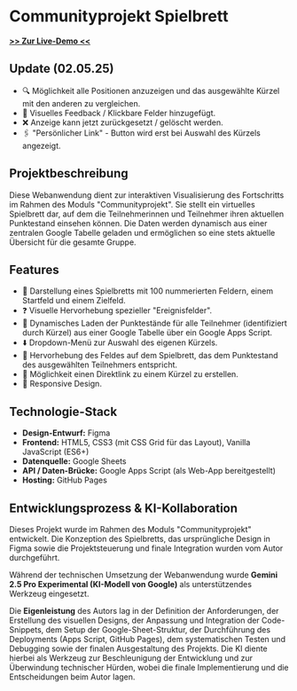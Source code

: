 # Communityprojekt Spielbrett

[**>> Zur Live-Demo <<**](https://martulex.github.io/community-spielbrett/) 

## Update (02.05.25)
- 🔍 Möglichkeit alle Positionen anzuzeigen und das ausgewählte Kürzel mit den anderen zu vergleichen.
- 👀 Visuelles Feedback / Klickbare Felder hinzugefügt.
- ❌ Anzeige kann jetzt zurückgesetzt / gelöscht werden.
- 🖇️ "Persönlicher Link" - Button wird erst bei Auswahl des Kürzels angezeigt.

## Projektbeschreibung

Diese Webanwendung dient zur interaktiven Visualisierung des Fortschritts im Rahmen des Moduls "Communityprojekt". Sie stellt ein virtuelles Spielbrett dar, auf dem die Teilnehmerinnen und Teilnehmer ihren aktuellen Punktestand einsehen können. Die Daten werden dynamisch aus einer zentralen Google Tabelle geladen und ermöglichen so eine stets aktuelle Übersicht für die gesamte Gruppe.

## Features

- 🎲 Darstellung eines Spielbretts mit 100 nummerierten Feldern, einem Startfeld und einem Zielfeld. 
- ❓ Visuelle Hervorhebung spezieller "Ereignisfelder".
- 🔄 Dynamisches Laden der Punktestände für alle Teilnehmer (identifiziert durch Kürzel) aus einer Google Tabelle über ein Google Apps Script.
- ⬇️ Dropdown-Menü zur Auswahl des eigenen Kürzels.
- 💯 Hervorhebung des Feldes auf dem Spielbrett, das dem Punktestand des ausgewählten Teilnehmers entspricht.
- 🔗 Möglichkeit einen Direktlink zu einem Kürzel zu erstellen.
- 📱 Responsive Design.

## Technologie-Stack

- **Design-Entwurf:** Figma
- **Frontend:** HTML5, CSS3 (mit CSS Grid für das Layout), Vanilla JavaScript (ES6+)
- **Datenquelle:** Google Sheets
- **API / Daten-Brücke:** Google Apps Script (als Web-App bereitgestellt)
- **Hosting:** GitHub Pages

## Entwicklungsprozess & KI-Kollaboration

Dieses Projekt wurde im Rahmen des Moduls "Communityprojekt" entwickelt. Die Konzeption des Spielbretts, das ursprüngliche Design in Figma sowie die Projektsteuerung und finale Integration wurden vom Autor durchgeführt.

Während der technischen Umsetzung der Webanwendung wurde **Gemini 2.5 Pro Experimental (KI-Modell von Google)** als unterstützendes Werkzeug eingesetzt.

Die **Eigenleistung** des Autors lag in der Definition der Anforderungen, der Erstellung des visuellen Designs, der Anpassung und Integration der Code-Snippets, dem Setup der Google-Sheet-Struktur, der Durchführung des Deployments (Apps Script, GitHub Pages), dem systematischen Testen und Debugging sowie der finalen Ausgestaltung des Projekts. Die KI diente hierbei als Werkzeug zur Beschleunigung der Entwicklung und zur Überwindung technischer Hürden, wobei die finale Implementierung und die Entscheidungen beim Autor lagen.
